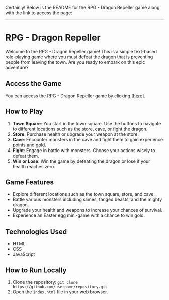 Certainly! Below is the README for the RPG - Dragon Repeller game along with the link to access the page:

---

# RPG - Dragon Repeller

Welcome to the RPG - Dragon Repeller game! This is a simple text-based role-playing game where you must defeat the dragon that is preventing people from leaving the town. Are you ready to embark on this epic adventure?

## Access the Game

You can access the RPG - Dragon Repeller game by clicking [[here](https://anika57.github.io/Game/)]. 

## How to Play

1. **Town Square**: You start in the town square. Use the buttons to navigate to different locations such as the store, cave, or fight the dragon.
2. **Store**: Purchase health or upgrade your weapon at the store.
3. **Cave**: Encounter monsters in the cave and fight them to gain experience points and gold.
4. **Fight**: Engage in battle with monsters. Choose your actions wisely to defeat them.
5. **Win or Lose**: Win the game by defeating the dragon or lose if your health reaches zero.

## Game Features

- Explore different locations such as the town square, store, and cave.
- Battle various monsters including slimes, fanged beasts, and the mighty dragon.
- Upgrade your health and weapons to increase your chances of survival.
- Experience an Easter egg mini-game with a chance to win gold.

## Technologies Used

- HTML
- CSS
- JavaScript

## How to Run Locally

1. Clone the repository: `git clone https://github.com/username/repository.git`
2. Open the `index.html` file in your web browser.
